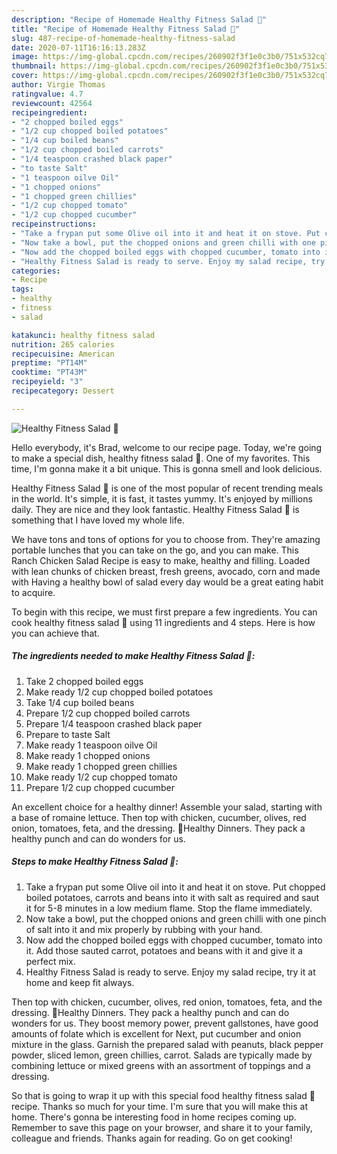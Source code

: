 ```yaml
---
description: "Recipe of Homemade Healthy Fitness Salad 🍲"
title: "Recipe of Homemade Healthy Fitness Salad 🍲"
slug: 487-recipe-of-homemade-healthy-fitness-salad
date: 2020-07-11T16:16:13.283Z
image: https://img-global.cpcdn.com/recipes/260902f3f1e0c3b0/751x532cq70/healthy-fitness-salad-🍲-recipe-main-photo.jpg
thumbnail: https://img-global.cpcdn.com/recipes/260902f3f1e0c3b0/751x532cq70/healthy-fitness-salad-🍲-recipe-main-photo.jpg
cover: https://img-global.cpcdn.com/recipes/260902f3f1e0c3b0/751x532cq70/healthy-fitness-salad-🍲-recipe-main-photo.jpg
author: Virgie Thomas
ratingvalue: 4.7
reviewcount: 42564
recipeingredient:
- "2 chopped boiled eggs"
- "1/2 cup chopped boiled potatoes"
- "1/4 cup boiled beans"
- "1/2 cup chopped boiled carrots"
- "1/4 teaspoon crashed black paper"
- "to taste Salt"
- "1 teaspoon oilve Oil"
- "1 chopped onions"
- "1 chopped green chillies"
- "1/2 cup chopped tomato"
- "1/2 cup chopped cucumber"
recipeinstructions:
- "Take a frypan put some Olive oil into it and heat it on stove. Put chopped boiled potatoes, carrots and beans into it with salt as required and saut it for 5-8 minutes in a low medium flame. Stop the flame immediately."
- "Now take a bowl, put the chopped onions and green chilli with one pinch of salt into it and mix properly by rubbing with your hand."
- "Now add the chopped boiled eggs with chopped cucumber, tomato into it. Add those sauted carrot, potatoes and beans with it and give it a perfect mix."
- "Healthy Fitness Salad is ready to serve. Enjoy my salad recipe, try it at home and keep fit always."
categories:
- Recipe
tags:
- healthy
- fitness
- salad

katakunci: healthy fitness salad 
nutrition: 265 calories
recipecuisine: American
preptime: "PT14M"
cooktime: "PT43M"
recipeyield: "3"
recipecategory: Dessert

---
```



![Healthy Fitness Salad 🍲](https://img-global.cpcdn.com/recipes/260902f3f1e0c3b0/751x532cq70/healthy-fitness-salad-🍲-recipe-main-photo.jpg)

Hello everybody, it's Brad, welcome to our recipe page. Today, we're going to make a special dish, healthy fitness salad 🍲. One of my favorites. This time, I'm gonna make it a bit unique. This is gonna smell and look delicious.

Healthy Fitness Salad 🍲 is one of the most popular of recent trending meals in the world. It's simple, it is fast, it tastes yummy. It's enjoyed by millions daily. They are nice and they look fantastic. Healthy Fitness Salad 🍲 is something that I have loved my whole life.

We have tons and tons of options for you to choose from. They&#39;re amazing portable lunches that you can take on the go, and you can make. This Ranch Chicken Salad Recipe is easy to make, healthy and filling. Loaded with lean chunks of chicken breast, fresh greens, avocado, corn and made with Having a healthy bowl of salad every day would be a great eating habit to acquire.


To begin with this recipe, we must first prepare a few ingredients. You can cook healthy fitness salad 🍲 using 11 ingredients and 4 steps. Here is how you can achieve that.

<!--inarticleads1-->

##### The ingredients needed to make Healthy Fitness Salad 🍲:

1. Take 2 chopped boiled eggs
1. Make ready 1/2 cup chopped boiled potatoes
1. Take 1/4 cup boiled beans
1. Prepare 1/2 cup chopped boiled carrots
1. Prepare 1/4 teaspoon crashed black paper
1. Prepare to taste Salt
1. Make ready 1 teaspoon oilve Oil
1. Make ready 1 chopped onions
1. Make ready 1 chopped green chillies
1. Make ready 1/2 cup chopped tomato
1. Prepare 1/2 cup chopped cucumber


An excellent choice for a healthy dinner! Assemble your salad, starting with a base of romaine lettuce. Then top with chicken, cucumber, olives, red onion, tomatoes, feta, and the dressing. 🍲Healthy Dinners. They pack a healthy punch and can do wonders for us. 

<!--inarticleads2-->

##### Steps to make Healthy Fitness Salad 🍲:

1. Take a frypan put some Olive oil into it and heat it on stove. Put chopped boiled potatoes, carrots and beans into it with salt as required and saut it for 5-8 minutes in a low medium flame. Stop the flame immediately.
1. Now take a bowl, put the chopped onions and green chilli with one pinch of salt into it and mix properly by rubbing with your hand.
1. Now add the chopped boiled eggs with chopped cucumber, tomato into it. Add those sauted carrot, potatoes and beans with it and give it a perfect mix.
1. Healthy Fitness Salad is ready to serve. Enjoy my salad recipe, try it at home and keep fit always.


Then top with chicken, cucumber, olives, red onion, tomatoes, feta, and the dressing. 🍲Healthy Dinners. They pack a healthy punch and can do wonders for us. They boost memory power, prevent gallstones, have good amounts of folate which is excellent for Next, put cucumber and onion mixture in the glass. Garnish the prepared salad with peanuts, black pepper powder, sliced lemon, green chillies, carrot. Salads are typically made by combining lettuce or mixed greens with an assortment of toppings and a dressing. 

So that is going to wrap it up with this special food healthy fitness salad 🍲 recipe. Thanks so much for your time. I'm sure that you will make this at home. There's gonna be interesting food in home recipes coming up. Remember to save this page on your browser, and share it to your family, colleague and friends. Thanks again for reading. Go on get cooking!
